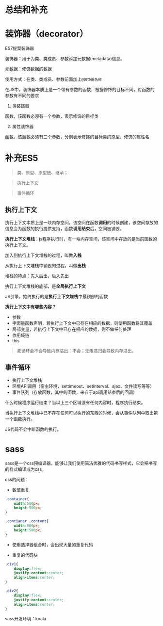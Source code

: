 # 总结和补充

# 装饰器（decorator）

ES7提案装饰器

装饰器：用于为类、类成员、参数添加元数据(metadata)信息。

元数据：修饰数据的数据

使用方式：在类、类成员、参数前面加上```@装饰器名称```

在JS中，装饰器本质上是一个带有参数的函数，根据修饰的目标不同，对函数的参数有不同的要求

1. 类装饰器

函数，该函数必须有一个参数，表示修饰的目标类

2. 属性装饰器

函数，该函数必须有三个参数，分别表示修饰的目标类的原型、修饰的属性名

# 补充ES5

> 类、原型、原型链、继承；

> 执行上下文

> 事件循环

## 执行上下文

执行上下文本质上是一块内存空间，该空间在函数**调用**的时候创建，该空间存放的信息会为函数的执行提供支持，函数**调用结束**后，空间被销毁。

**执行上下文堆栈**：js程序执行时，有一块内存空间，该空间中存放的是当前函数的执行上下文。

加入到执行上下文堆栈的过程，叫做**入栈**

从执行上下文堆栈中销毁的过程，叫做**出栈**

堆栈的特点：先入后出，后入先出

执行上下文堆栈的底部，是**全局执行上下文**

JS引擎，始终执行的是**执行上下文堆栈**中最顶部的函数

**执行上下文中有哪些内容？**

- 参数
- 字面量函数声明，若执行上下文中已存在相应的数据，则使用函数将其覆盖
- 局部变量，若执行上下文中已存在相应的数据，则不做任何处理
- 作用域链
- this

> 死循环会不会导致内存溢出：不会；无限递归会导致内存溢出。

## 事件循环

- 执行上下文堆栈
- 环境API调用（宿主环境，settimeout、setinterval、ajax、文件读写等等）
- 事件队列（存放函数，其中的函数，来自于api调用结束后的回调）

什么时候程序运行结束？当以上三个区域没有任何内容时，程序执行结束。

当执行上下文堆栈中已不存在任何可以执行的东西的时候，会从事件队列中取出第一个函数执行。

JS代码不会中断函数的执行。

# sass

sass是一个css预编译器，能够让我们使用简洁优雅的代码书写样式，它会把书写的样式编译成为css。

css的问题：

- 数值重复

```css
.container{
    width:500px;
    height:500px;
}

.contianer .content{
    width:500px;
    height:500px;
}
```

- 使用选择器组合时，会出现大量的重复代码

- 重复的代码块

```css
.div1{
    display:flex;
    justify-content:center;
    align-items:center;
}

.div2{
    display:flex;
    justify-content:center;
    align-items:center;
}
```

sass开发环境：koala
